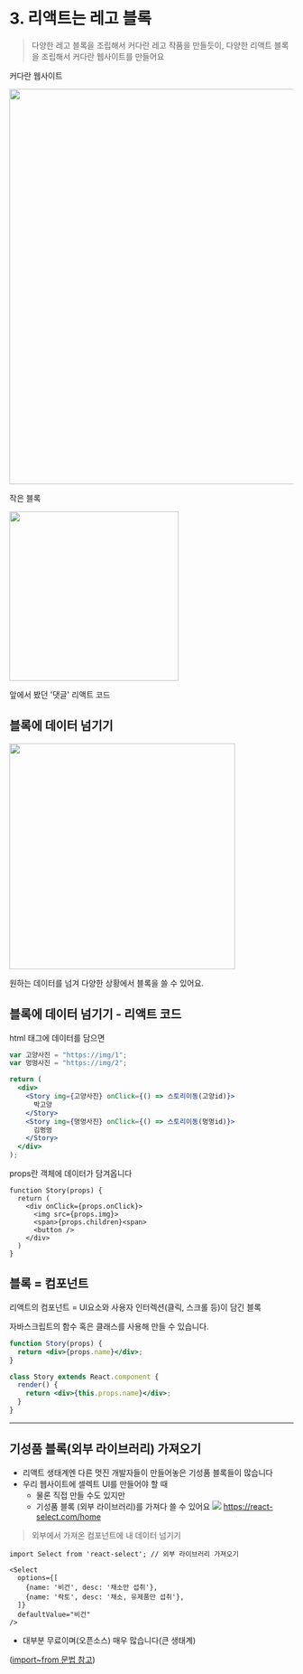 # 3. 리액트는 레고 블록

> 다양한 레고 블록을 조립해서 커다란 레고 작품을 만들듯이, 다양한 리액트 블록을 조립해서 커다란 웹사이트를 만들어요

커다란 웹사이트

<img src="https://user-images.githubusercontent.com/3839771/103257121-42a57980-49d3-11eb-9256-b944f36d5257.png" width="700">

작은 블록

<img src="https://user-images.githubusercontent.com/3839771/103408391-a7b0c900-4ba5-11eb-8a7d-03a6ab8951af.png" width="300">

앞에서 봤던 '댓글' 리액트 코드

## 블록에 데이터 넘기기

<img src="https://user-images.githubusercontent.com/3839771/103408730-22c6af00-4ba7-11eb-883c-740448ab4a2d.png" width="400">

원하는 데이터를 넘겨 다양한 상황에서 블록을 쓸 수 있어요.

## 블록에 데이터 넘기기 - 리액트 코드

html 태그에 데이터를 담으면

```jsx
var 고양사진 = "https://img/1";
var 멍멍사진 = "https://img/2";

return (
  <div>
    <Story img={고양사진} onClick={() => 스토리이동(고양id)}>
      박고양
    </Story>
    <Story img={멍멍사진} onClick={() => 스토리이동(멍멍id)}>
      김멍멍
    </Story>
  </div>
);
```

props란 객체에 데이터가 담겨옵니다

```JSX
function Story(props) {
  return (
    <div onClick={props.onClick}>
      <img src={props.img}>
      <span>{props.children}<span>
      <button />
    </div>
  )
}
```

## 블록 = 컴포넌트

리액트의 컴포넌트 = UI요소와 사용자 인터렉션(클릭, 스크롤 등)이 담긴 블록

자바스크립트의 함수 혹은 클래스를 사용해 만들 수 있습니다.

```jsx
function Story(props) {
  return <div>{props.name}</div>;
}

class Story extends React.component {
  render() {
    return <div>{this.props.name}</div>;
  }
}
```

---

## 기성품 블록(외부 라이브러리) 가져오기

- 리액트 생태계엔 다른 멋진 개발자들이 만들어놓은 기성품 블록들이 많습니다
- 우리 웹사이트에 셀렉트 UI를 만들어야 할 때
  - 물론 직접 만들 수도 있지만
  - 기성품 블록 (외부 라이브러리)를 가져다 쓸 수 있어요
    <img src="https://user-images.githubusercontent.com/3839771/103163614-6b970480-4843-11eb-8f40-4d95cd7a3ac4.png">
    https://react-select.com/home

> 외부에서 가져온 컴포넌트에 내 데이터 넘기기

```JSX
import Select from 'react-select'; // 외부 라이브러리 가져오기

<Select
  options={[
    {name: '비건', desc: '채소만 섭취'},
    {name: '락토', desc: '채소, 유제품만 섭취'},
  ]}
  defaultValue="비건"
/>
```

- 대부분 무료이며(오픈소스) 매우 많습니다(큰 생태계)

([import~from 문법 참고](https://ko.javascript.info/import-export))
